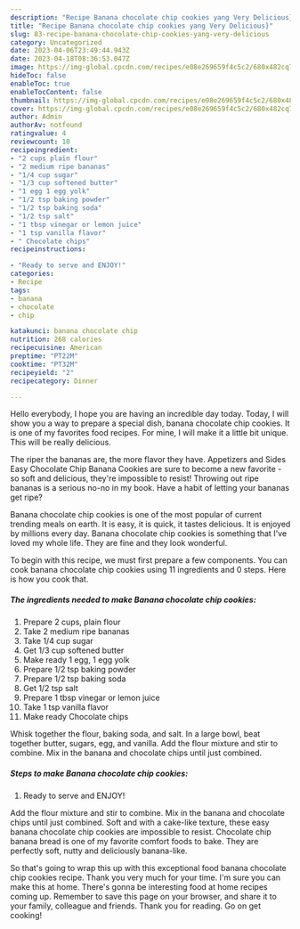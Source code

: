 ```yaml
---
description: "Recipe Banana chocolate chip cookies yang Very Delicious}"
title: "Recipe Banana chocolate chip cookies yang Very Delicious}"
slug: 83-recipe-banana-chocolate-chip-cookies-yang-very-delicious
category: Uncategorized
date: 2023-04-06T23:49:44.943Z
date: 2023-04-18T08:36:53.047Z
image: https://img-global.cpcdn.com/recipes/e08e269659f4c5c2/680x482cq70/banana-chocolate-chip-cookies-recipe-main-photo.jpg
hideToc: false
enableToc: true
enableTocContent: false
thumbnail: https://img-global.cpcdn.com/recipes/e08e269659f4c5c2/680x482cq70/banana-chocolate-chip-cookies-recipe-main-photo.jpg
cover: https://img-global.cpcdn.com/recipes/e08e269659f4c5c2/680x482cq70/banana-chocolate-chip-cookies-recipe-main-photo.jpg
author: Admin
authorAv: notfound
ratingvalue: 4
reviewcount: 10
recipeingredient:
- "2 cups plain flour"
- "2 medium ripe bananas"
- "1/4 cup sugar"
- "1/3 cup softened butter"
- "1 egg 1 egg yolk"
- "1/2 tsp baking powder"
- "1/2 tsp baking soda"
- "1/2 tsp salt"
- "1 tbsp vinegar or lemon juice"
- "1 tsp vanilla flavor"
- " Chocolate chips"
recipeinstructions:

- "Ready to serve and ENJOY!"
categories:
- Recipe
tags:
- banana
- chocolate
- chip

katakunci: banana chocolate chip 
nutrition: 268 calories
recipecuisine: American
preptime: "PT22M"
cooktime: "PT32M"
recipeyield: "2"
recipecategory: Dinner

---
```



Hello everybody, I hope you are having an incredible day today. Today, I will show you a way to prepare a special dish, banana chocolate chip cookies. It is one of my favorites food recipes. For mine, I will make it a little bit unique. This will be really delicious.

The riper the bananas are, the more flavor they have. Appetizers and Sides Easy Chocolate Chip Banana Cookies are sure to become a new favorite - so soft and delicious, they&#39;re impossible to resist! Throwing out ripe bananas is a serious no-no in my book. Have a habit of letting your bananas get ripe?

Banana chocolate chip cookies is one of the most popular of current trending meals on earth. It is easy, it is quick, it tastes delicious. It is enjoyed by millions every day. Banana chocolate chip cookies is something that I've loved my whole life. They are fine and they look wonderful.


To begin with this recipe, we must first prepare a few components. You can cook banana chocolate chip cookies using 11 ingredients and 0 steps. Here is how you cook that.

<!--inarticleads1-->

##### The ingredients needed to make Banana chocolate chip cookies:

1. Prepare 2 cups, plain flour
1. Take 2 medium ripe bananas
1. Take 1/4 cup sugar
1. Get 1/3 cup softened butter
1. Make ready 1 egg, 1 egg yolk
1. Prepare 1/2 tsp baking powder
1. Prepare 1/2 tsp baking soda
1. Get 1/2 tsp salt
1. Prepare 1 tbsp vinegar or lemon juice
1. Take 1 tsp vanilla flavor
1. Make ready  Chocolate chips


Whisk together the flour, baking soda, and salt. In a large bowl, beat together butter, sugars, egg, and vanilla. Add the flour mixture and stir to combine. Mix in the banana and chocolate chips until just combined. 

<!--inarticleads2-->

##### Steps to make Banana chocolate chip cookies:


1. Ready to serve and ENJOY!

Add the flour mixture and stir to combine. Mix in the banana and chocolate chips until just combined. Soft and with a cake-like texture, these easy banana chocolate chip cookies are impossible to resist. Chocolate chip banana bread is one of my favorite comfort foods to bake. They are perfectly soft, nutty and deliciously banana-like. 

So that's going to wrap this up with this exceptional food banana chocolate chip cookies recipe. Thank you very much for your time. I'm sure you can make this at home. There's gonna be interesting food at home recipes coming up. Remember to save this page on your browser, and share it to your family, colleague and friends. Thank you for reading. Go on get cooking!
